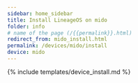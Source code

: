 ```yaml
---
sidebar: home_sidebar
title: Install LineageOS on mido
folder: info
# name of the page (/{{permalink}}.html)
redirect_from: mido_install.html
permalink: /devices/mido/install
device: mido
---
```

{% include templates/device_install.md %}

